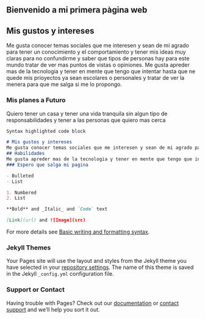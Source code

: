 ##  Bienvenido a mi primera pàgina web

## Mis gustos y intereses
Me gusta conocer temas sociales que me interesen y sean de mi agrado para tener un conocimiento y el comportamiento y tener mis ideas muy claras para no confundirme y saber que tipos de personas hay para este mundo tratar de ver mas puntos de vistas o opiniones.
Me gusta apreder mas de la tecnologia y tener en mente que tengo que intentar hasta que ne quede mis prioyectos ya sean escolares o personales y tratar de ver la menera para que me salga si me lo propongo.
### Mis planes a Futuro 
Quiero tener un casa y tener una vida tranquila sin algun tipo de responsabilidades y tener a las personas que quiero mas cerca 

```markdown
Syntax highlighted code block

# Mis gustos y intereses
Me gusta conocer temas sociales que me interesen y sean de mi agrado para tener un conocimiento y el comportamiento y tener mis ideas muy claras para no confundirme y saber que tipos de personas hay para este mundo tratar de ver mas puntos de vistas o opiniones 
## Habilidades
Me gusta apreder mas de la tecnologia y tener en mente que tengo que intentar hasta que ne quede mis prioyectos ya sean escolares o personales y tratar de ver la menera para que me salga si me lo propongo
### Espero que salga mi pagina 

- Bulleted
- List

1. Numbered
2. List

**Bold** and _Italic_ and `Code` text

[Link](url) and ![Image](src)
```

For more details see [Basic writing and formatting syntax](https://docs.github.com/en/github/writing-on-github/getting-started-with-writing-and-formatting-on-github/basic-writing-and-formatting-syntax).

### Jekyll Themes

Your Pages site will use the layout and styles from the Jekyll theme you have selected in your [repository settings](https://github.com/jisoo554/jisoo554.github.io/settings/pages). The name of this theme is saved in the Jekyll `_config.yml` configuration file.

### Support or Contact

Having trouble with Pages? Check out our [documentation](https://docs.github.com/categories/github-pages-basics/) or [contact support](https://support.github.com/contact) and we’ll help you sort it out.
